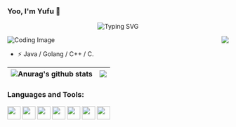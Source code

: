 
  
### Yoo, I'm Yufu 👋 

<div align="center">
    <img src="https://readme-typing-svg.demolab.com?font=Fira+Code&pause=1000&width=435&lines=println(%22Hello%2C%20World%22);Waitmoon&center=true&size=27" alt="Typing SVG" />
</div>

<p align="left">
  <img src="https://cdn.jsdelivr.net/gh/sun0225SUN/sun0225SUN/assets/images/coding.gif" alt="Coding Image"/>
  <img align="right" src="https://github-readme-stats.vercel.app/api/top-langs/?username=zjn-zjn&layout=compact&theme=buefy&hide_border=true" />
</p>

- ⚡ Java / Golang / C++ / C.

<!--<div>
- ✍️
    <img src="https://komarev.com/ghpvc/?username=zjn-zjn&label=Views&color=0e75b6&style=flat" alt="访问量统计" />
</div> -->

|<img align="center" src="https://github-readme-stats.vercel.app/api?username=zjn-zjn&show_icons=true&theme=buefy&hide_border=true" alt="Anurag's github stats" /></a> | <img align="center" src="https://github-readme-stats.vercel.app/api/top-langs/?username=zjn-zjn&layout=compact&theme=buefy&hide_border=true" /></a> |
| ------------- | ------------- |

### Languages and Tools:  
<div>
  <img height="30" src="https://img.shields.io/badge/Java-orange.svg" />
  <img height="30" src="https://img.shields.io/badge/Golang-blue.svg" />
  <img height="30" src="https://img.shields.io/badge/Flink-pink.svg" />
  <img height="30" src="https://img.shields.io/badge/Redis-red.svg" />
  <img height="30" src="https://img.shields.io/badge/Nginx-green.svg" />
  <img height="30" src="https://img.shields.io/badge/Mysql-orange.svg" />
  <img height="30" src="https://img.shields.io/badge/Linux-purple.svg" />
<div>
